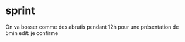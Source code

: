 # sprint
On va bosser comme des abrutis pendant 12h pour une présentation de 5min
edit: je confirme
